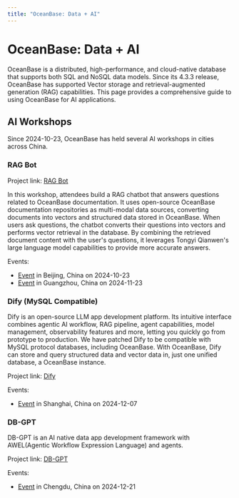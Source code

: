 ```yaml
---
title: "OceanBase: Data + AI"
---
```


# OceanBase: Data + AI

OceanBase is a distributed, high-performance, and cloud-native database that supports both SQL and NoSQL data models. Since its 4.3.3 release, OceanBase has supported Vector storage and retrieval-augmented generation (RAG) capabilities. This page provides a comprehensive guide to using OceanBase for AI applications.

## AI Workshops

Since 2024-10-23, OceanBase has held several AI workshops in cities across China. 

### RAG Bot

Project link: [RAG Bot](https://github.com/oceanbase-devhub/ai-workshop-2024)

In this workshop, attendees build a RAG chatbot that answers questions related to OceanBase documentation. It uses open-source OceanBase documentation repositories as multi-modal data sources, converting documents into vectors and structured data stored in OceanBase. When users ask questions, the chatbot converts their questions into vectors and performs vector retrieval in the database. By combining the retrieved document content with the user's questions, it leverages Tongyi Qianwen's large language model capabilities to provide more accurate answers.

Events:

- [Event](https://mp.weixin.qq.com/s/D_UNHvH2TgYkglfUC0P28Q) in Beijing, China on 2024-10-23
- [Event](https://mp.weixin.qq.com/s/XCYoM1ehwWyqHEiaYc2NXw) in Guangzhou, China on 2024-11-23

### Dify (MySQL Compatible)

Dify is an open-source LLM app development platform. Its intuitive interface combines agentic AI workflow, RAG pipeline, agent capabilities, model management, observability features and more, letting you quickly go from prototype to production. We have patched Dify to be compatible with MySQL protocol databases, including OceanBase. With OceanBase, Dify can store and query structured data and vector data in, just one unified database, a OceanBase instance.

Project link: [Dify](https://github.com/oceanbase-devhub/dify)

Events:

- [Event](https://mp.weixin.qq.com/s/A2NO6QOGI19qLxJ01RdIuw) in Shanghai, China on 2024-12-07

### DB-GPT

DB-GPT is an AI native data app development framework with AWEL(Agentic Workflow Expression Language) and agents.

Project link: [DB-GPT](https://github.com/oceanbase-devhub/DB-GPT)

Events:

- [Event](https://mp.weixin.qq.com/s/KO9qreE-K3K5dZDuJ8vl2w) in Chengdu, China on 2024-12-21